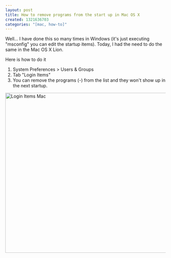 ```yaml
--- 
layout: post
title: How to remove programs from the start up in Mac OS X
created: 1321636703
categories: "[mac, how-to]"
---
```

<p>Well... I have done this so many times in Windows (it&#39;s just executing &quot;msconfig&quot; you can edit the startup items).&nbsp;Today, I had the need to do the same in the Mac OS X Lion.</p>
<p>Here is how to do it</p>
<ol>
	<li>
		System Preferences &gt; Users &amp; Groups</li>
	<li>
		Tab &quot;Login Items&quot;</li>
	<li>
		You can remove the programs (-) from the list and they won&#39;t show up in the next startup.</li>
</ol>
<p><img alt="Login Items Mac" src="http://adrianmejiarosario.com/sites/default/files/loginItems.png" style="width: 669px; height: 501px; " /></p>
<p>&nbsp;</p>
